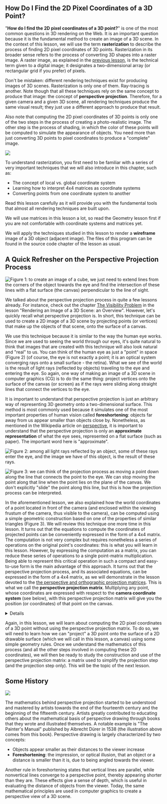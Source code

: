 ## How Do I Find the 2D Pixel Coordinates of a 3D Point?

"**How do I find the 2D pixel coordinates of a 3D point?**" is one of the most common questions in 3D rendering on the Web. It is an important question because it is the fundamental method to create an image of a 3D scene. In the context of this lesson, we will use the term **rasterization** to describe the process of finding 2D pixel coordinates of 3D points. Rasterization in its broader sense refers to the process of converting 3D shapes into a raster image. A raster image, as explained in the [previous lesson](http://localhost/lessons/3d-basic-rendering/rendering-3d-scene-overview), is the technical term given to a digital image; it designates a two-dimensional array (or rectangular grid if you prefer) of pixels.

Don't be mistaken: different rendering techniques exist for producing images of 3D scenes. Rasterization is only one of them. Ray-tracing is another. Note though that all these techniques rely on the same concept to produce that image: the concept of **perspective projection**. Therefore, for a given camera and a given 3D scene, all rendering techniques produce the same visual result; they just use a different approach to produce that result.

Also note that computing the 2D pixel coordinates of 3D points is only one of the two steps in the process of creating a photo-realistic image. The other step is the process of shading, in which the color of these points will be computed to simulate the appearance of objects. You need more than just converting 3D points to pixel coordinates to produce a "complete" image.

![](/images/perspective-matrix/xtree.png?)

To understand rasterization, you first need to be familiar with a series of very important techniques that we will also introduce in this chapter, such as:
* The concept of local vs. global coordinate system
* Learning how to interpret 4x4 matrices as coordinate systems
* Converting points from one coordinate system to another

Read this lesson carefully as it will provide you with the fundamental tools that almost all rendering techniques are built upon.

We will use matrices in this lesson a lot, so read the Geometry lesson first if you are not comfortable with coordinate systems and matrices yet.

We will apply the techniques studied in this lesson to render a **wireframe** image of a 3D object (adjacent image). The files of this program can be found in the source code chapter of the lesson as usual.

## A Quick Refresher on the Perspective Projection Process

![Figure 1: to create an image of a cube, we just need to extend lines from the corners of the object towards the eye and find the intersection of these lines with a flat surface (the canvas) perpendicular to the line of sight.](/images/rendering-3d-scene-overview/perspective4.png?)

We talked about the perspective projection process in quite a few lessons already. For instance, check out the chapter [The Visibility Problem](lessons/3d-basic-rendering/rendering-3d-scene-overview/visibility-problem) in the lesson "Rendering an Image of a 3D Scene: an Overview". However, let's quickly recall what perspective projection is. In short, this technique can be used to create a 2D image of a 3D scene by projecting points (or vertices) that make up the objects of that scene, onto the surface of a canvas.

We use this technique because it is similar to the way the human eye works. Since we are used to seeing the world through our eyes, it's quite natural to think that images that are created with this technique will also look natural and "real" to us. You can think of the human eye as just a "point" in space (Figure 2) (of course, the eye is not exactly a point; it is an optical system converging rays onto a small surface - the retina). What we see of the world is the result of light rays (reflected by objects) traveling to the eye and entering the eye. So again, one way of making an image of a 3D scene in computer graphics (CG) is to do the same thing: project vertices onto the surface of the canvas (or screen) as if the rays were sliding along straight lines that connect the vertices to the eye.

It is important to understand that perspective projection is just an arbitrary way of representing 3D geometry onto a two-dimensional surface. This method is most commonly used because it simulates one of the most important properties of human vision called **foreshortening**: objects far away from us appear smaller than objects close by. Nonetheless, as mentioned in the Wikipedia article on [perspective](https://en.wikipedia.org/wiki/Perspective_(graphical)), it is important to understand that the perspective projection is only an **approximate representation** of what the eye sees, represented on a flat surface (such as paper). The important word here is "approximate".

![Figure 2: among all light rays reflected by an object, some of these rays enter the eye, and the image we have of this object, is the result of these rays.](/images/perspective-matrix/raystoeye.png?)

![Figure 3: we can think of the projection process as moving a point down along the line that connects the point to the eye. We can stop moving the point along that line when the point lies on the plane of the canvas. We don't explicitly "slide" the point along this line, but this is how the projection process can be interpreted.](/images/rendering-3d-scene-overview/projection3.png?)

In the aforementioned lesson, we also explained how the world coordinates of a point located in front of the camera (and enclosed within the viewing frustum of the camera, thus visible to the camera), can be computed using a simple geometric construction based on one of the properties of similar triangles (Figure 3). We will review this technique one more time in this lesson. It turns out that the equations to compute the coordinates of projected points can be conveniently expressed in the form of a 4x4 matrix. The computation is not very complex but requires nonetheless a series of operations on the original point's coordinates: this is what you will learn in this lesson. However, by expressing the computation as a matrix, you can reduce these series of operations to a single point-matrix multiplication. Being able to represent this critical operation in such a compact and easy-to-use form is the main advantage of this approach. It turns out that the perspective projection process, and its associated equations, can be expressed in the form of a 4x4 matrix, as we will demonstrate in the lesson devoted to the [the perspective and orthographic projection matrices](lessons/3d-basic-rendering/perspective-and-orthographic-projection-matrix). This is what we call the **perspective projection matrix**. Multiplying any point, whose coordinates are expressed with respect to the **camera coordinate system** (see below), with this perspective projection matrix will give you the position (or coordinates) of that point on the canvas.

<details>
In CG, transformations are almost always linear. But it is important to know that the perspective projection, which belongs to the more generic family of **projective transformation**, is a non-linear transformation.
</details>

Again, in this lesson, we will learn about computing the 2D pixel coordinates of a 3D point without using the perspective projection matrix. To do so, we will need to learn how we can "project" a 3D point onto the surface of a 2D drawable surface (which we will call in this lesson, a canvas) using some simple geometry rules. Once we understand the mathematics of this process (and all the other steps involved in computing these 2D coordinates), we will then be ready to study the construction and use of the perspective projection matrix: a matrix used to simplify the projection step (and the projection step only). This will be the topic of the next lesson.

## Some History

![](/images/perspective-matrix/duerer.png?)

The mathematics behind perspective projection started to be understood and mastered by artists towards the end of the fourteenth century and the beginning of the fifteenth century. Artists greatly contributed to educating others about the mathematical basis of perspective drawing through books that they wrote and illustrated themselves. A notable example is "The Painter's Manual" published by Albrecht Dürer in 1538 (the illustration above comes from this book). Perspective drawing is largely characterized by two concepts:

* Objects appear smaller as their distances to the viewer increase
* **Foreshortening**: the impression, or optical illusion, that an object or a distance is smaller than it is, due to being angled towards the viewer.

Another rule in foreshortening states that vertical lines are parallel, while nonvertical lines converge to a perspective point, thereby appearing shorter than they are. These effects give a sense of depth, which is useful in evaluating the distance of objects from the viewer. Today, the same mathematical principles are used in computer graphics to create a perspective view of a 3D scene.
